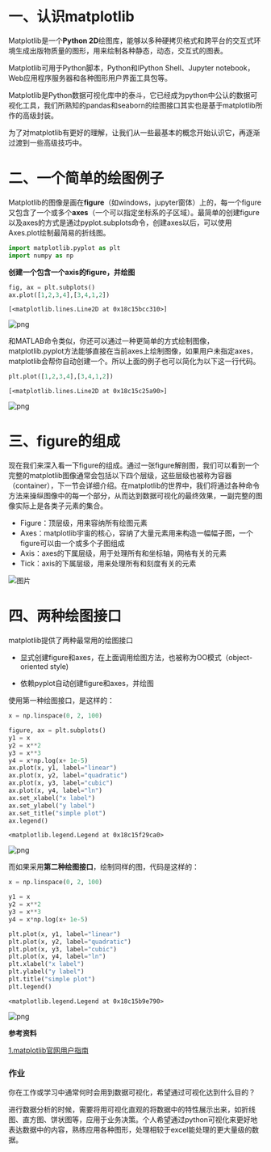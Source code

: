 # 一、认识matplotlib

Matplotlib是一个**Python 2D**绘图库，能够以多种硬拷贝格式和跨平台的交互式环境生成出版物质量的图形，用来绘制各种静态，动态，交互式的图表。

Matplotlib可用于Python脚本，Python和IPython Shell、Jupyter notebook，Web应用程序服务器和各种图形用户界面工具包等。

Matplotlib是Python数据可视化库中的泰斗，它已经成为python中公认的数据可视化工具，我们所熟知的pandas和seaborn的绘图接口其实也是基于matplotlib所作的高级封装。

为了对matplotlib有更好的理解，让我们从一些最基本的概念开始认识它，再逐渐过渡到一些高级技巧中。

# 二、一个简单的绘图例子

Matplotlib的图像是画在**figure**（如windows，jupyter窗体）上的，每一个figure又包含了一个或多个**axes**（一个可以指定坐标系的子区域）。最简单的创建figure以及axes的方式是通过pyplot.subplots命令，创建axes以后，可以使用Axes.plot绘制最简易的折线图。


```python
import matplotlib.pyplot as plt
import numpy as np
```

**创建一个包含一个axis的figure，并绘图**


```python
fig, ax = plt.subplots()
ax.plot([1,2,3,4],[3,4,1,2])
```




    [<matplotlib.lines.Line2D at 0x18c15bcc310>]




![png](https://github.com/aliword/Data-Science-visualization/blob/main/images/output_6_1.png)


和MATLAB命令类似，你还可以通过一种更简单的方式绘制图像，matplotlib.pyplot方法能够直接在当前axes上绘制图像，如果用户未指定axes，matplotlib会帮你自动创建一个。所以上面的例子也可以简化为以下这一行代码。


```python
plt.plot([1,2,3,4],[3,4,1,2])
```




    [<matplotlib.lines.Line2D at 0x18c15c25a90>]




![png](output_8_1.png)


# 三、figure的组成

现在我们来深入看一下figure的组成。通过一张figure解剖图，我们可以看到一个完整的matplotlib图像通常会包括以下四个层级，这些层级也被称为容器（container），下一节会详细介绍。在matplotlib的世界中，我们将通过各种命令方法来操纵图像中的每一个部分，从而达到数据可视化的最终效果，一副完整的图像实际上是各类子元素的集合。  
* Figure：顶层级，用来容纳所有绘图元素
* Axes：matplotlib宇宙的核心，容纳了大量元素用来构造一幅幅子图，一个figure可以由一个或多个子图组成
* Axis：axes的下属层级，用于处理所有和坐标轴，网格有关的元素
* Tick：axis的下属层级，用来处理所有和刻度有关的元素

![图片](http://datawhale.club/uploads/default/optimized/1X/269a5697ad37c63a906c47c8d0bb6c6aa59911ed_2_500x500.png)

# 四、两种绘图接口

matplotlib提供了两种最常用的绘图接口

* 显式创建figure和axes，在上面调用绘图方法，也被称为OO模式（object-oriented style)  


* 依赖pyplot自动创建figure和axes，并绘图

使用第一种绘图接口，是这样的：


```python
x = np.linspace(0, 2, 100)

figure, ax = plt.subplots()
y1 = x
y2 = x**2
y3 = x**3
y4 = x*np.log(x+ 1e-5)
ax.plot(x, y1, label="linear")
ax.plot(x, y2, label="quadratic")
ax.plot(x, y3, label="cubic")
ax.plot(x, y4, label="ln")
ax.set_xlabel("x label")
ax.set_ylabel("y label")
ax.set_title("simple plot")
ax.legend()
```




    <matplotlib.legend.Legend at 0x18c15f29ca0>




![png](output_14_1.png)


而如果采用**第二种绘图接口**，绘制同样的图，代码是这样的：


```python
x = np.linspace(0, 2, 100)

y1 = x
y2 = x**2
y3 = x**3
y4 = x*np.log(x+ 1e-5)

plt.plot(x, y1, label="linear")
plt.plot(x, y2, label="quadratic")
plt.plot(x, y3, label="cubic")
plt.plot(x, y4, label="ln")
plt.xlabel("x label")
plt.ylabel("y label")
plt.title("simple plot")
plt.legend()
```




    <matplotlib.legend.Legend at 0x18c15b9e790>




![png](output_16_1.png)


**参考资料**

[1.matplotlib官网用户指南](https://matplotlib.org/tutorials/introductory/usage.html#sphx-glr-tutorials-introductory-usage-py)

### 作业  
你在工作或学习中通常何时会用到数据可视化，希望通过可视化达到什么目的？

进行数据分析的时候，需要将用可视化直观的将数据中的特性展示出来，如折线图、直方图、饼状图等，应用于业务决策。个人希望通过python可视化来更好地表达数据中的内容，熟练应用各种图形，处理相较于excel能处理的更大量级的数据。
